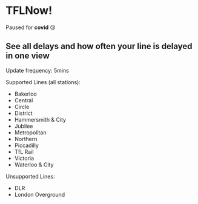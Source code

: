 # TFLNow!
Paused for **covid** :cry:
## See all delays and how often your line is delayed in one view

Update frequency: 5mins

Supported Lines (all stations): 
- Bakerloo
- Central
- Circle
- District
- Hammersmith & City
- Jubilee
- Metropolitan
- Northern
- Piccadilly
- TfL Rail
- Victoria
- Waterloo & City

Unsupported Lines:
- DLR
- London Overground
